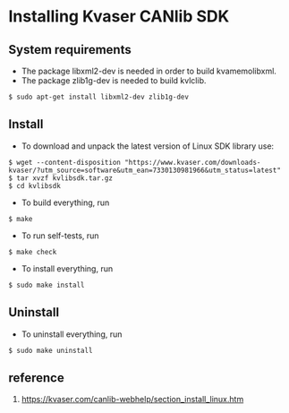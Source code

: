 # Installing Kvaser CANlib SDK

## System requirements
* The package libxml2-dev is needed in order to build kvamemolibxml.
* The package zlib1g-dev is needed to build kvlclib.
```
$ sudo apt-get install libxml2-dev zlib1g-dev
```

## Install
* To download and unpack the latest version of Linux SDK library use:
```
$ wget --content-disposition "https://www.kvaser.com/downloads-kvaser/?utm_source=software&utm_ean=7330130981966&utm_status=latest"
$ tar xvzf kvlibsdk.tar.gz
$ cd kvlibsdk
```
* To build everything, run
```
$ make
```
* To run self-tests, run
```
$ make check
```
* To install everything, run
```
$ sudo make install
```

## Uninstall
* To uninstall everything, run
```
$ sudo make uninstall 
```

## reference
1. https://kvaser.com/canlib-webhelp/section_install_linux.htm